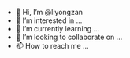 - 👋 Hi, I’m @liyongzan
- 👀 I’m interested in ...
- 🌱 I’m currently learning ...
- 💞️ I’m looking to collaborate on ...
- 📫 How to reach me ...

<!---
liyongzan/liyongzan is a ✨ special ✨ repository because its `README.md` (this file) appears on your GitHub profile.
You can click the Preview link to take a look at your changes.
--->

